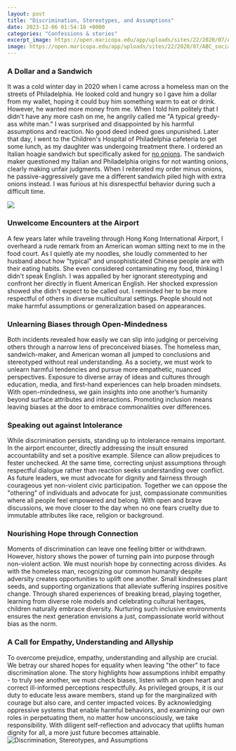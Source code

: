 ```yaml
---
layout: post
title: "Discrimination, Stereotypes, and Assumptions"
date: 2023-12-06 01:54:18 +0000
categories: "Confessions & stories"
excerpt_image: https://open.maricopa.edu/app/uploads/sites/22/2020/07/ABC_socialPsychology-e1657400755124.jpg
image: https://open.maricopa.edu/app/uploads/sites/22/2020/07/ABC_socialPsychology-e1657400755124.jpg
---
```


### A Dollar and a Sandwich
It was a cold winter day in 2020 when I came across a homeless man on the streets of Philadelphia. He looked cold and hungry so I gave him a dollar from my wallet, hoping it could buy him something warm to eat or drink. However, he wanted more money from me. When I told him politely that I didn't have any more cash on me, he angrily called me "A typical greedy-ass white man." I was surprised and disappointed by his harmful assumptions and reaction. No good deed indeed goes unpunished. 
Later that day, I went to the Children's Hospital of Philadelphia cafeteria to get some lunch, as my daughter was undergoing treatment there. I ordered an Italian hoagie sandwich but specifically asked for [no onions](https://store.fi.io.vn/dog-breed-schipperke-funny-s-for-dog-lovers348-2). The sandwich maker questioned my Italian and Philadelphia origins for not wanting onions, clearly making unfair judgments. When I reiterated my order minus onions, he passive-aggressively gave me a different sandwich piled high with extra onions instead. I was furious at his disrespectful behavior during such a difficult time. 

![](https://helpfulprofessor.com/wp-content/uploads/2022/12/stereotypes-definition-examples.jpg)
### Unwelcome Encounters at the Airport
A few years later while traveling through Hong Kong International Airport, I overheard a rude remark from an American woman sitting next to me in the food court. As I quietly ate my noodles, she loudly commented to her husband about how "typical" and unsophisticated Chinese people are with their eating habits. She even considered contaminating my food, thinking I didn't speak English. I was appalled by her ignorant stereotyping and confront her directly in fluent American English. Her shocked expression showed she didn't expect to be called out. I reminded her to be more respectful of others in diverse multicultural settings. People should not make harmful assumptions or generalization based on appearances.
### Unlearning Biases through Open-Mindedness 
Both incidents revealed how easily we can slip into judging or perceiving others through a narrow lens of preconceived biases. The homeless man, sandwich-maker, and American woman all jumped to conclusions and stereotyped without real understanding. As a society, we must work to unlearn harmful tendencies and pursue more empathetic, nuanced perspectives. Exposure to diverse array of ideas and cultures through education, media, and first-hand experiences can help broaden mindsets. With open-mindedness, we gain insights into one another’s humanity beyond surface attributes and interactions. Promoting inclusion means leaving biases at the door to embrace commonalities over differences.
### Speaking out against Intolerance  
While discrimination persists, standing up to intolerance remains important. In the airport encounter, directly addressing the insult ensured accountability and set a positive example. Silence can allow prejudices to fester unchecked. At the same time, correcting unjust assumptions through respectful dialogue rather than reaction seeks understanding over conflict. As future leaders, we must advocate for dignity and fairness through courageous yet non-violent civic participation. Together we can oppose the "othering" of individuals and advocate for just, compassionate communities where all people feel empowered and belong. With open and brave discussions, we move closer to the day when no one fears cruelty due to immutable attributes like race, religion or background.
### Nourishing Hope through Connection
Moments of discrimination can leave one feeling bitter or withdrawn. However, history shows the power of turning pain into purpose through non-violent action. We must nourish hope by connecting across divides. As with the homeless man, recognizing our common humanity despite adversity creates opportunities to uplift one another. Small kindnesses plant seeds, and supporting organizations that alleviate suffering inspires positive change. Through shared experiences of breaking bread, playing together, learning from diverse role models and celebrating cultural heritages, children naturally embrace diversity. Nurturing such inclusive environments ensures the next generation envisions a just, compassionate world without bias as the norm.
### A Call for Empathy, Understanding and Allyship 
To overcome prejudice, empathy, understanding and allyship are crucial. We betray our shared hopes for equality when leaving "the other" to face discrimination alone. The story highlights how assumptions inhibit empathy - to truly see another, we must check biases, listen with an open heart and correct ill-informed perceptions respectfully. As privileged groups, it is our duty to educate less aware members, stand up for the marginalized with courage but also care, and center impacted voices. By acknowledging oppressive systems that enable harmful behaviors, and examining our own roles in perpetuating them, no matter how unconsciously, we take responsibility. With diligent self-reflection and advocacy that uplifts human dignity for all, a more just future becomes attainable.
![Discrimination, Stereotypes, and Assumptions](https://open.maricopa.edu/app/uploads/sites/22/2020/07/ABC_socialPsychology-e1657400755124.jpg)